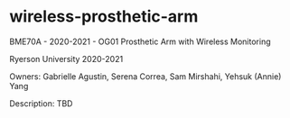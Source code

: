 # wireless-prosthetic-arm
BME70A - 2020-2021 - OG01 Prosthetic Arm with Wireless Monitoring

Ryerson University 2020-2021

Owners: Gabrielle Agustin, Serena Correa, Sam Mirshahi, Yehsuk (Annie) Yang

Description: TBD
